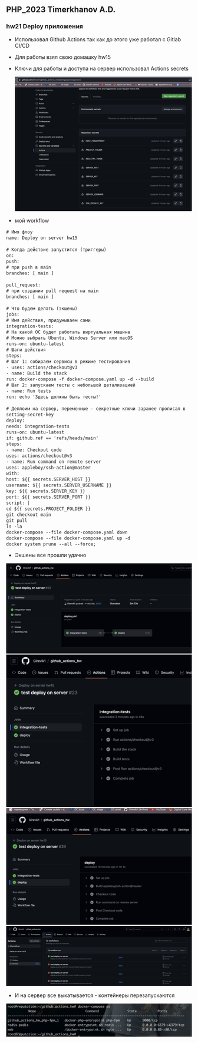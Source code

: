 ## PHP_2023  Timerkhanov A.D.
### hw21 Deploy приложения

- Использовал Github Actions так как до этого уже работал с Gitlab CI/CD
- Для работы взял свою домашку hw15
- Ключи для работы и доступа на сервер использовал Actions secrets

  ![secrets](img/secrets.png)

- мой workflow

```
# Имя флоу
name: Deploy on server hw15

# Когда действие запустится (триггеры)
on:
push:
# при push в main
branches: [ main ]

pull_request:
# при создании pull request на main
branches: [ main ]

# Что будем делать (экшены)
jobs:
# Имя действия, придумываем сами
integration-tests:
# На какой ОС будет работать виртуальная машина
# Можно выбрать Ubuntu, Windows Server или macOS
runs-on: ubuntu-latest
# Шаги действия
steps:
# Шаг 1: собираем сервисы в режиме тестирования
- uses: actions/checkout@v3
- name: Build the stack
run: docker-compose -f docker-compose.yaml up -d --build
# Шаг 2: запускаем тесты с небольшой детализацией
- name: Run tests
run: echo 'Здесь должны быть тесты!'

# Деплоим на сервер, переменные - секретные ключи заранее прописал в setting-secret-key
deploy:
needs: integration-tests
runs-on: ubuntu-latest
if: github.ref == 'refs/heads/main'
steps:
- name: Checkout code
uses: actions/checkout@v3
- name: Run command on remote server
uses: appleboy/ssh-action@master
with:
host: ${{ secrets.SERVER_HOST }}
username: ${{ secrets.SERVER_USERNAME }}
key: ${{ secrets.SERVER_KEY }}
port: ${{ secrets.SERVER_PORT }}
script: |
cd ${{ secrets.PROJECT_FOLDER }}
git checkout main
git pull
ls -la
docker-compose --file docker-compose.yaml down
docker-compose --file docker-compose.yaml up -d
docker system prune --all --force;
```
- Экшены все прошли удачно

![actions](img/actions.png)
![test](img/test.png)
![deploy](img/deploy.png)
![deploy](img/all_flow.png)

- И на сервер все выкатывается - контейнеры перезапускаются

![deploy](img/server.png)